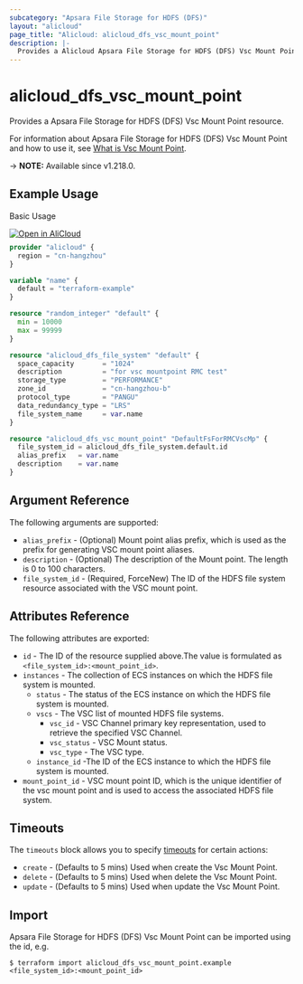 ```yaml
---
subcategory: "Apsara File Storage for HDFS (DFS)"
layout: "alicloud"
page_title: "Alicloud: alicloud_dfs_vsc_mount_point"
description: |-
  Provides a Alicloud Apsara File Storage for HDFS (DFS) Vsc Mount Point resource.
---
```


# alicloud_dfs_vsc_mount_point

Provides a Apsara File Storage for HDFS (DFS) Vsc Mount Point resource.

For information about Apsara File Storage for HDFS (DFS) Vsc Mount Point and how to use it, see [What is Vsc Mount Point](https://www.alibabacloud.com/help/en/aibaba-cloud-storage-services/latest/apsara-file-storage-for-hdfs).

-> **NOTE:** Available since v1.218.0.

## Example Usage

Basic Usage

<div style="display: block;margin-bottom: 40px;"><div class="oics-button" style="float: right;position: absolute;margin-bottom: 10px;">
  <a href="https://api.aliyun.com/terraform?resource=alicloud_dfs_vsc_mount_point&exampleId=a6fe3dd0-fe81-ae03-e505-b5e16116755d45cb9ec9&activeTab=example&spm=docs.r.dfs_vsc_mount_point.0.a6fe3dd0fe&intl_lang=EN_US" target="_blank">
    <img alt="Open in AliCloud" src="https://img.alicdn.com/imgextra/i1/O1CN01hjjqXv1uYUlY56FyX_!!6000000006049-55-tps-254-36.svg" style="max-height: 44px; max-width: 100%;">
  </a>
</div></div>

```terraform
provider "alicloud" {
  region = "cn-hangzhou"
}

variable "name" {
  default = "terraform-example"
}

resource "random_integer" "default" {
  min = 10000
  max = 99999
}

resource "alicloud_dfs_file_system" "default" {
  space_capacity       = "1024"
  description          = "for vsc mountpoint RMC test"
  storage_type         = "PERFORMANCE"
  zone_id              = "cn-hangzhou-b"
  protocol_type        = "PANGU"
  data_redundancy_type = "LRS"
  file_system_name     = var.name
}

resource "alicloud_dfs_vsc_mount_point" "DefaultFsForRMCVscMp" {
  file_system_id = alicloud_dfs_file_system.default.id
  alias_prefix   = var.name
  description    = var.name
}
```

## Argument Reference

The following arguments are supported:
* `alias_prefix` - (Optional) Mount point alias prefix, which is used as the prefix for generating VSC mount point aliases.
* `description` - (Optional) The description of the Mount point.  The length is 0 to 100 characters.
* `file_system_id` - (Required, ForceNew) The ID of the HDFS file system resource associated with the VSC mount point.

## Attributes Reference

The following attributes are exported:
* `id` - The ID of the resource supplied above.The value is formulated as `<file_system_id>:<mount_point_id>`.
* `instances` - The collection of ECS instances on which the HDFS file system is mounted.
  * `status` - The status of the ECS instance on which the HDFS file system is mounted.
  * `vscs` - The VSC list of mounted HDFS file systems.
    * `vsc_id` - VSC Channel primary key representation, used to retrieve the specified VSC Channel.
    * `vsc_status` - VSC Mount status.
    * `vsc_type` - The VSC type.
  * `instance_id` -The ID of the ECS instance to which the HDFS file system is mounted.
* `mount_point_id` - VSC mount point ID, which is the unique identifier of the vsc mount point and is used to access the associated HDFS file system.

## Timeouts

The `timeouts` block allows you to specify [timeouts](https://www.terraform.io/docs/configuration-0-11/resources.html#timeouts) for certain actions:
* `create` - (Defaults to 5 mins) Used when create the Vsc Mount Point.
* `delete` - (Defaults to 5 mins) Used when delete the Vsc Mount Point.
* `update` - (Defaults to 5 mins) Used when update the Vsc Mount Point.

## Import

Apsara File Storage for HDFS (DFS) Vsc Mount Point can be imported using the id, e.g.

```shell
$ terraform import alicloud_dfs_vsc_mount_point.example <file_system_id>:<mount_point_id>
```
